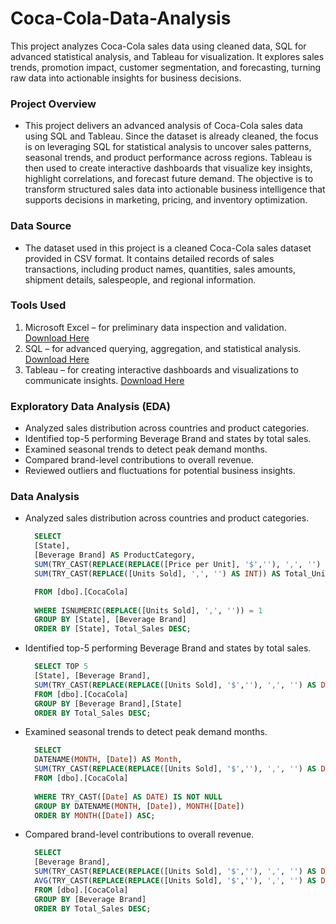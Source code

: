# Coca-Cola-Data-Analysis
This project analyzes Coca-Cola sales data using cleaned data, SQL for advanced statistical analysis, and Tableau for visualization. It explores sales trends, promotion impact, customer segmentation, and forecasting, turning raw data into actionable insights for business decisions.

### Project Overview

- This project delivers an advanced analysis of Coca-Cola sales data using SQL and Tableau. Since the dataset is already cleaned, the focus is on leveraging SQL for statistical analysis to uncover    sales patterns, seasonal trends, and product performance across regions. Tableau is then used to create interactive dashboards that visualize key insights, highlight correlations, and forecast      future demand. The objective is to transform structured sales data into actionable business intelligence that supports decisions in marketing, pricing, and inventory optimization.

### Data Source 

- The dataset used in this project is a cleaned Coca-Cola sales dataset provided in CSV format. It contains detailed records of sales transactions, including product names, quantities, sales          amounts, shipment details, salespeople, and regional information.

### Tools Used

1. Microsoft Excel – for preliminary data inspection and validation. [Download Here](https://config.office.com/deploymentsettings)
2. SQL – for advanced querying, aggregation, and statistical analysis. [Download Here](https://learn.microsoft.com/en-us/ssms/)
3. Tableau – for creating interactive dashboards and visualizations to communicate insights. [Download Here](https://www.tableau.com/community/public)

### Exploratory Data Analysis (EDA)

- Analyzed sales distribution across countries and product categories.
- Identified top-5 performing Beverage Brand and states by total sales.
- Examined seasonal trends to detect peak demand months.
- Compared brand-level contributions to overall revenue.
- Reviewed outliers and fluctuations for potential business insights.

### Data Analysis

- Analyzed sales distribution across countries and product categories.
  ```sql
    SELECT 
    [State],
    [Beverage Brand] AS ProductCategory,
    SUM(TRY_CAST(REPLACE(REPLACE([Price per Unit], '$',''), ',', '') AS DECIMAL(18,2))) AS Total_Sales,
    SUM(TRY_CAST(REPLACE([Units Sold], ',', '') AS INT)) AS Total_Units

    FROM [dbo].[CocaCola]
    
    WHERE ISNUMERIC(REPLACE([Units Sold], ',', '')) = 1
    GROUP BY [State], [Beverage Brand]
    ORDER BY [State], Total_Sales DESC;
  ```
- Identified top-5 performing Beverage Brand and states by total sales.
  ```sql
    SELECT TOP 5
    [State], [Beverage Brand],
    SUM(TRY_CAST(REPLACE(REPLACE([Units Sold], '$',''), ',', '') AS DECIMAL(18,2))) AS Total_Sales
    FROM [dbo].[CocaCola]
    GROUP BY [Beverage Brand],[State]
    ORDER BY Total_Sales DESC;
  ```
- Examined seasonal trends to detect peak demand months.
  ```sql
    SELECT 
    DATENAME(MONTH, [Date]) AS Month,
    SUM(TRY_CAST(REPLACE(REPLACE([Units Sold], '$',''), ',', '') AS DECIMAL(18,2))) AS Total_Sales
    FROM [dbo].[CocaCola]
        
    WHERE TRY_CAST([Date] AS DATE) IS NOT NULL
    GROUP BY DATENAME(MONTH, [Date]), MONTH([Date])
    ORDER BY MONTH([Date]) ASC;
  ```
- Compared brand-level contributions to overall revenue.
  ```sql
    SELECT 
    [Beverage Brand],
    SUM(TRY_CAST(REPLACE(REPLACE([Units Sold], '$',''), ',', '') AS DECIMAL(18,2))) AS Total_Sales,
    AVG(TRY_CAST(REPLACE(REPLACE([Units Sold], '$',''), ',', '') AS DECIMAL(18,2))) AS Avg_Sales
    FROM [dbo].[CocaCola]
    GROUP BY [Beverage Brand]
    ORDER BY Total_Sales DESC;
  ```
